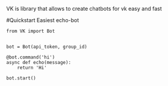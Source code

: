 VK is library that allows to create chatbots for vk easy and fast

#Quickstart
Easiest echo-bot 

    from VK import Bot


    bot = Bot(api_token, group_id)

    @bot.command('hi')
    async def echo(message):
        return 'Hi'
    
    bot.start()
